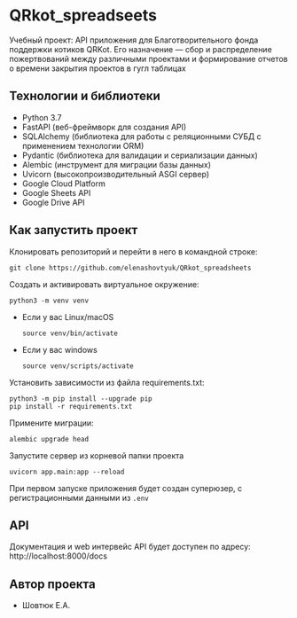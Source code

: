 # QRkot_spreadseets
Учебный проект: API приложения для Благотворительного фонда поддержки котиков QRKot.
Его назначение — сбор и распределение пожертвований между различными проектами и формирование отчетов о времени закрытия проектов
в гугл таблицах


## Технологии и библиотеки

 - Python 3.7
 - FastAPI (веб-фреймворк для создания API)
 - SQLAlchemy (библиотека для работы с реляционными СУБД с применением технологии ORM)
 - Pydantic (библиотека для валидации и сериализации данных)
 - Alembic (инструмент для миграции базы данных)
 - Uvicorn (высокопроизводительный ASGI сервер)
 - Google Cloud Platform
 - Google Sheets API
 - Google Drive API


## Как запустить проект

Клонировать репозиторий и перейти в него в командной строке:

```
git clone https://github.com/elenashovtyuk/QRkot_spreadsheets
```

Создать и активировать виртуальное окружение:

```
python3 -m venv venv
```

* Если у вас Linux/macOS

    ```
    source venv/bin/activate
    ```

* Если у вас windows

    ```
    source venv/scripts/activate
    ```

Установить зависимости из файла requirements.txt:

```
python3 -m pip install --upgrade pip
pip install -r requirements.txt
```

Примените миграции:
```
alembic upgrade head
```
Запустите сервер из корневой папки проекта
```
uvicorn app.main:app --reload
```
При первом запуске приложения будет создан суперюзер, с регистрационными данными из `.env`

## API
Документация и web интервейс API будет доступен по адресу: http://localhost:8000/docs

## Автор проекта
- Шовтюк Е.А.
